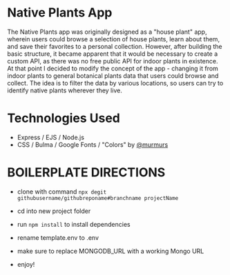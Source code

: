 # Native Plants App

The Native Plants app was originally designed as a "house plant" app, wherein users could browse a selection of house plants, learn about them, and save their favorites to a personal collection. However, after building the basic structure, it became apparent that it would be necessary to create a custom API, as there was no free public API for indoor plants in existence. At that point I decided to modify the concept of the app - changing it from indoor plants to general botanical plants data that users could browse and collect. The idea is to filter the data by various locations, so users can try to identify native plants wherever they live.

# Technologies Used

 - Express / EJS / Node.js
 - CSS / Bulma / Google Fonts / "Colors" by [@murmurs](https://github.com/mrmrs)




















# BOILERPLATE DIRECTIONS

- clone with command `npx degit githubusername/githubreponame#branchname projectName`

- cd into new project folder

- run `npm install` to install dependencies

- rename template.env to .env

- make sure to replace MONGODB_URL with a working Mongo URL

- enjoy!
